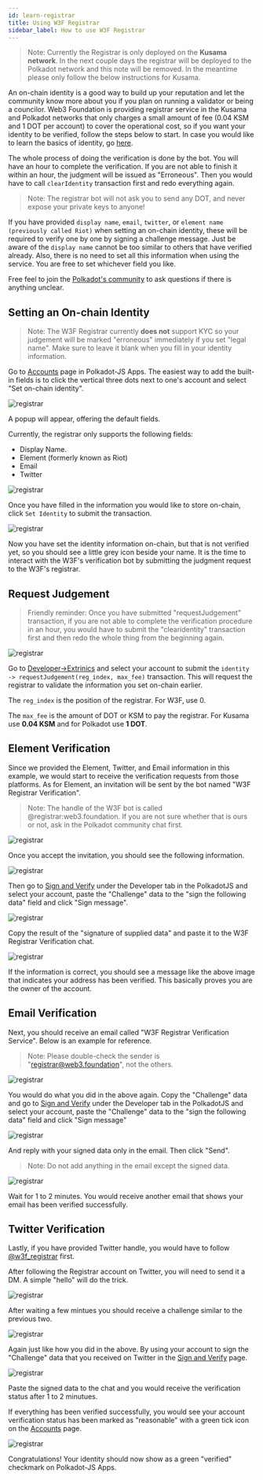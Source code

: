 ```yaml
---
id: learn-registrar
title: Using W3F Registrar
sidebar_label: How to use W3F Registrar
---
```


> Note: Currently the Registrar is only deployed on the **Kusama network**. In the next couple days the registrar will be deployed to the Polkadot network and this note will be removed. In the meantime please only follow the below instructions for Kusama.

An on-chain identity is a good way to build up your reputation and let the community know more about you if you plan on running a validator or being a councilor. Web3 Foundation is providing registrar service in the Kusama and Polkadot networks that only charges a small amount of fee (0.04 KSM and 1 DOT per account) to cover the operational cost, so if you want your identity to be verified, follow the steps below to start. In case you would like to learn the basics of identity, go [here](learn-identity).

The whole process of doing the verification is done by the bot. You will have an hour to complete the verification. If you are not able to finish it within an hour, the judgment will be issued as "Erroneous". Then you would have to call `clearIdentity` transaction first and redo everything again.

> Note: The registrar bot will not ask you to send any DOT, and never expose your private keys to anyone!

If you have provided `display name`, `email`, `twitter`, or `element name (previously called Riot)` when setting an on-chain identity, these will be required to verify one by one by signing a challenge message. Just be aware of the `display name` cannot be too similar to others that have verified already. Also, there is no need to set all this information when using the service. You are free to set whichever field you like.

Free feel to join the [Polkadot's community](community#polkadot) to ask questions if there is anything unclear.

## Setting an On-chain Identity

> Note: The W3F Registrar currently **does not** support KYC so your judgement will be marked "erroneous" immediately if you set "legal name". Make sure to leave it blank when you fill in your identity information.

Go to [Accounts]((https://polkadot.js.org/apps/#/accounts)) page in Polkadot-JS Apps. The easiest way to add the built-in fields is to click the vertical three dots next to one's account and select "Set on-chain identity".

![registrar](assets/registrar/1.jpg)

A popup will appear, offering the default fields.

Currently, the registrar only supports the following fields:

- Display Name.
- Element (formerly known as Riot)
- Email
- Twitter

![registrar](assets/registrar/2.jpg)

Once you have filled in the information you would like to store on-chain, click `Set Identity` to submit the transaction.

![registrar](assets/registrar/3.jpg)

Now you have set the identity information on-chain, but that is not verified yet, so you should see a little grey icon beside your name. It is the time to interact with the W3F's verification bot by submitting the judgment request to the W3F's registrar.

## Request Judgement

> Friendly reminder: Once you have submitted "requestJudgement" transaction, if you are not able to complete the verification procedure in an hour, you would have to submit the "clearidentity" transaction first and then redo the whole thing from the beginning again.

![registrar](assets/registrar/4.jpg)

Go to [Developer->Extrinics](https://polkadot.js.org/apps/?rpc=wss%3A%2F%2Frpc.polkadot.io#/extrinsics) and select your account to submit the `identity -> requestJudgement(reg_index, max_fee)` transaction. This will request the registrar to validate the information you set on-chain earlier.

The `reg_index` is the position of the registrar. For W3F, use 0.

The `max_fee` is the amount of DOT or KSM to pay the registrar. For Kusama use **0.04 KSM** and for Polkadot use **1 DOT**.

## Element Verification

Since we provided the Element, Twitter, and Email information in this example, we would start to receive the verification requests from those platforms. As for Element, an invitation will be sent by the bot named "W3F Registrar Verification".

> Note: The handle of the W3F bot is called @registrar:web3.foundation. If you are not sure whether that is ours or not, ask in the Polkadot community chat first.

![registrar](assets/registrar/5.jpg)

Once you accept the invitation, you should see the following information.

![registrar](assets/registrar/6.jpg)

Then go to [Sign and Verify](https://polkadot.js.org/apps/#/signing) under the Developer tab in the PolkadotJS and select your account, paste the "Challenge" data to the "sign the following data" field and click "Sign message".

![registrar](assets/registrar/7.jpg)

Copy the result of the "signature of supplied data" and paste it to the W3F Registrar Verification chat.

![registrar](assets/registrar/8.jpg)

If the information is correct, you should see a message like the above image that indicates your address has been verified. This basically proves you are the owner of the account.

## Email Verification

Next, you should receive an email called "W3F Registrar Verification Service". Below is an example for reference.

> Note: Please double-check the sender is "registrar@web3.foundation", not the others.

![registrar](assets/registrar/9.jpg)

You would do what you did in the above again. Copy the "Challenge" data and go to [Sign and Verify](https://polkadot.js.org/apps/#/signing) under the Developer tab in the PolkadotJS and select your account, paste the "Challenge" data to the "sign the following data" field and click "Sign message"

![registrar](assets/registrar/10.jpg)

And reply with your signed data only in the email. Then click "Send".

> Note: Do not add anything in the email except the signed data.

![registrar](assets/registrar/11.jpg)

Wait for 1 to 2 minutes. You would receive another email that shows your email has been verified successfully.

## Twitter Verification

Lastly, if you have provided Twitter handle, you would have to follow [@w3f_registrar](https://twitter.com/w3f_registrar) first.

After following the Registrar account on Twitter, you will need to send it a DM. A simple "hello" will do the trick.

![registrar](assets/registrar/12.jpg)

After waiting a few mintues you should receive a challenge similar to the previous two.

![registrar](assets/registrar/13.jpg)

Again just like how you did in the above. By using your account to sign the "Challenge" data that you received on Twitter in the [Sign and Verify](https://polkadot.js.org/apps/#/signing) page.

![registrar](assets/registrar/14.jpg)

Paste the signed data to the chat and you would receive the verification status after 1 to 2 minutues.

If everything has been verified successfully, you would see your account verification status has been marked as "reasonable" with a green tick icon on the [Accounts](https://polkadot.js.org/apps/#/accounts) page.

![registrar](assets/registrar/15.jpg)

Congratulations! Your identity should now show as a green "verified" checkmark on Polkadot-JS Apps.
